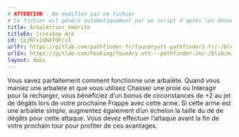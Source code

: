 ```yaml
---
# ATTENTION : Ne modifiez pas ce fichier
# Ce fichier est généré automatiquement par un script d'après les données du module Foundry VTT officiel et de sa traduction
title: Arbalétrier émérite
titleEn: Crossbow Ace
id: CpjN7v1QN8TQFcvI
urlFr: https://gitlab.com/pathfinder-fr/foundryvtt-pathfinder2-fr/-/blob/master/data/feats/CpjN7v1QN8TQFcvI.htm
urlEn: https://gitlab.com/hooking/foundry-vtt---pathfinder-2e/-/blob/master/packs/data/feats.db/crossbow-ace.json
layout: dons
---
```

Vous savez parfaitement comment fonctionne une arbalète. Quand vous maniez une arbalète et que vous utilisez Chasser une proie ou Interagir pour la recharger, vous bénéficiez d’un bonus de circonstances de +2 au jet de dégâts lors de votre prochaine Frappe avec cette arme. Si cette arme est une arbalète simple, augmentez également d’un échelon la taille du dé de dégâts pour cette attaque. Vous devez effectuer l’attaque avant la fin de votre prochain tour pour profiter de ces avantages.
